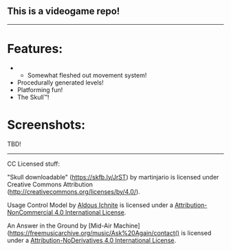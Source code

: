 ## This is a videogame repo!

---

# Features:

- - Somewhat fleshed out movement system!
- Procedurally generated levels!
- Platforming fun!
- The Skull™️!

# Screenshots:

TBD!

---

CC Licensed stuff:

"Skull downloadable" (https://skfb.ly/JrST) by martinjario is licensed under Creative Commons Attribution (http://creativecommons.org/licenses/by/4.0/).

Usage Control Model by [Aldous Ichnite](https://freemusicarchive.org/music/aldous-ichnite/contact) is licensed under a [Attribution-NonCommercial 4.0 International License](https://creativecommons.org/licenses/by-nc/4.0).

An Answer in the Ground by [Mid-Air Machine](https://freemusicarchive.org/music/Ask%20Again/contact() is licensed under a [Attribution-NoDerivatives 4.0 International License](https://creativecommons.org/licenses/by-nd/4.0). 